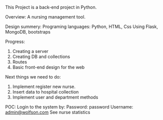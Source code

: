 This Project is a back-end project in Python.

Overview:
A nursing management tool.

Design summery:
Programing languages: Python, HTML, Css
Using Flask, MongoDB, bootstraps

Progress:
1. Creating a server
2. Creating DB and collections
3. Routes
4. Basic front-end design for the web

Next things we need to do:
1. Implement register new nurse.
2. Insert data to hospital collection
3. Implement user and department methods

POC:
Login to the system by:
Password: password
Username: admin@wolfson.com
See nurse statistics

